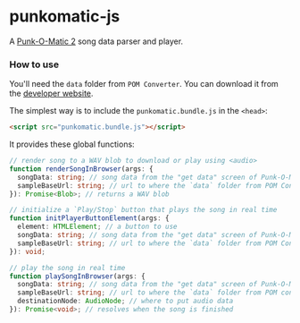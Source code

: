 # punkomatic-js

A [Punk-O-Matic 2] song data parser and player.

[Punk-O-Matic 2]: https://www.evildoggames.com/punk-o-matic-2.html

### How to use

You'll need the `data` folder from `POM Converter`. You can download it from the [developer website].

[developer website]: https://www.evildoggames.com/punk-o-matic-2.html

The simplest way is to include the `punkomatic.bundle.js` in the `<head>`:

```html
<script src="punkomatic.bundle.js"></script>
```

It provides these global functions:

```ts
// render song to a WAV blob to download or play using <audio>
function renderSongInBrowser(args: {
  songData: string; // song data from the "get data" screen of Punk-O-Matic 2
  sampleBaseUrl: string; // url to where the `data` folder from POM Converter is
}): Promise<Blob>; // returns a WAV blob

// initialize a `Play/Stop` button that plays the song in real time
function initPlayerButtonElement(args: {
  element: HTMLElement; // a button to use
  songData: string; // song data from the "get data" screen of Punk-O-Matic 2
  sampleBaseUrl: string; // url to where the `data` folder from POM Converter is
}): void;

// play the song in real time
function playSongInBrowser(args: {
  songData: string; // song data from the "get data" screen of Punk-O-Matic 2
  sampleBaseUrl: string; // url to where the `data` folder from POM converter is
  destinationNode: AudioNode; // where to put audio data
}): Promise<void>; // resolves when the song is finished
```
